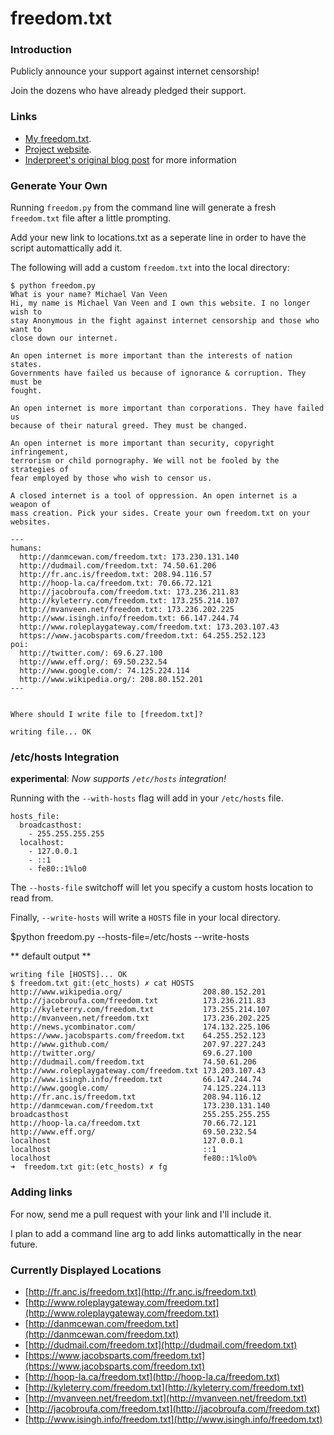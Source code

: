 freedom.txt
===========

### Introduction

Publicly announce your support against internet censorship!  

Join the dozens who have already pledged their support.

### Links 

* [My freedom.txt](http://www.mvanveen.net/freedom.txt).
* [Project website](http://wastedcode.com/freedom/).
* [Inderpreet's  original blog post][isingh] for more information

### Generate Your Own

Running `freedom.py` from the command line will generate a fresh `freedom.txt` 
file after a little prompting.

Add your new link to locations.txt as a seperate line in order to have the script 
automattically add it.

The following will add a custom `freedom.txt` into the local directory:

    $ python freedom.py 
    What is your name? Michael Van Veen
    Hi, my name is Michael Van Veen and I own this website. I no longer wish to
    stay Anonymous in the fight against internet censorship and those who want to
    close down our internet.
    
    An open internet is more important than the interests of nation states.
    Governments have failed us because of ignorance & corruption. They must be
    fought.
    
    An open internet is more important than corporations. They have failed us
    because of their natural greed. They must be changed.
    
    An open internet is more important than security, copyright infringement,
    terrorism or child pornography. We will not be fooled by the strategies of
    fear employed by those who wish to censor us.
    
    A closed internet is a tool of oppression. An open internet is a weapon of
    mass creation. Pick your sides. Create your own freedom.txt on your websites.
    
    ---
    humans:
      http://danmcewan.com/freedom.txt: 173.230.131.140
      http://dudmail.com/freedom.txt: 74.50.61.206
      http://fr.anc.is/freedom.txt: 208.94.116.57
      http://hoop-la.ca/freedom.txt: 70.66.72.121
      http://jacobroufa.com/freedom.txt: 173.236.211.83
      http://kyleterry.com/freedom.txt: 173.255.214.107
      http://mvanveen.net/freedom.txt: 173.236.202.225
      http://www.isingh.info/freedom.txt: 66.147.244.74
      http://www.roleplaygateway.com/freedom.txt: 173.203.107.43
      https://www.jacobsparts.com/freedom.txt: 64.255.252.123
    poi:
      http://twitter.com/: 69.6.27.100
      http://www.eff.org/: 69.50.232.54
      http://www.google.com/: 74.125.224.114
      http://www.wikipedia.org/: 208.80.152.201
    ---
    
    
    Where should I write file to [freedom.txt]? 
    
    writing file... OK

### /etc/hosts Integration

**experimental**: *Now supports `/etc/hosts` integration!*

Running with the `--with-hosts` flag will add in your `/etc/hosts` file.

    hosts_file:
      broadcasthost:
        - 255.255.255.255
      localhost:
        - 127.0.0.1
        - ::1
        - fe80::1%lo0

The `--hosts-file` switchoff will let you specify a custom hosts location to read from.

Finally, `--write-hosts` will write a `HOSTS` file in your local directory.

   $python freedom.py --hosts-file=/etc/hosts --write-hosts

** default output **

    writing file [HOSTS]... OK
    $ freedom.txt git:(etc_hosts) ✗ cat HOSTS
    http://www.wikipedia.org/                  208.80.152.201
    http://jacobroufa.com/freedom.txt          173.236.211.83
    http://kyleterry.com/freedom.txt           173.255.214.107
    http://mvanveen.net/freedom.txt            173.236.202.225
    http://news.ycombinator.com/               174.132.225.106
    https://www.jacobsparts.com/freedom.txt    64.255.252.123
    http://www.github.com/                     207.97.227.243
    http://twitter.org/                        69.6.27.100
    http://dudmail.com/freedom.txt             74.50.61.206
    http://www.roleplaygateway.com/freedom.txt 173.203.107.43
    http://www.isingh.info/freedom.txt         66.147.244.74
    http://www.google.com/                     74.125.224.113
    http://fr.anc.is/freedom.txt               208.94.116.12
    http://danmcewan.com/freedom.txt           173.230.131.140
    broadcasthost                              255.255.255.255
    http://hoop-la.ca/freedom.txt              70.66.72.121
    http://www.eff.org/                        69.50.232.54
    localhost                                  127.0.0.1
    localhost                                  ::1
    localhost                                  fe80::1%lo0%                                                                                                                                          ➜  freedom.txt git:(etc_hosts) ✗ fg


### Adding links

For now, send me a pull request with your link and I'll include it.

I plan to add a command line arg to add links automattically in the near future.

### Currently Displayed Locations

* [http://fr.anc.is/freedom.txt](http://fr.anc.is/freedom.txt)
* [http://www.roleplaygateway.com/freedom.txt](http://www.roleplaygateway.com/freedom.txt)
* [http://danmcewan.com/freedom.txt](http://danmcewan.com/freedom.txt)
* [http://dudmail.com/freedom.txt](http://dudmail.com/freedom.txt)
* [https://www.jacobsparts.com/freedom.txt](https://www.jacobsparts.com/freedom.txt)
* [http://hoop-la.ca/freedom.txt](http://hoop-la.ca/freedom.txt)
* [http://kyleterry.com/freedom.txt](http://kyleterry.com/freedom.txt)
* [http://mvanveen.net/freedom.txt](http://mvanveen.net/freedom.txt)
* [http://jacobroufa.com/freedom.txt](http://jacobroufa.com/freedom.txt)
* [http://www.isingh.info/freedom.txt](http://www.isingh.info/freedom.txt)

[isingh]: http://www.isingh.info/blog/2012/01/22/support-an-open-internet-create-your-own-freedom-txt/trackback/
[freedomtxt]: http://mvanveen.net/freedom.txt

